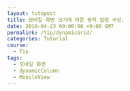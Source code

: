 ```yaml
---
layout: tutopost
title: 모바일 화면 크기에 따른 동적 컬럼 구성.  
date: 2019-04-23 09:00:00 +9:00 GMT
permalink: /tip/dynamicGrid/
categories: Tutorial
course:
  - Tip
tags: 
  - 모바일 화면 
  - dynamicColumn
  - MobileView
---
```

   
<html>
<head>
<meta http-equiv="Content-Type" content="text/html; charset=UTF-8">
<meta name="viewport" content="width=device-width, initial-scale=1, maximum-scale=1">
<title>Mobile View</title>
<style>
    {margin: 0; padding: 0;}
    #area1 {height:100vh;}
</style>
<script type="text/javascript" src="/script/realgridjs-lic.js"></script>
<script type="text/javascript" src="/script/realgridjs_eval.1.1.51.min.js"></script>
<script type="text/javascript" src="/script/realgridjs-api.1.1.51.js"></script>
<script src="/script/jszip.min.js"></script>
<script src="/script/jquery-1.11.2.min.js"></script>

<script type="text/javascript">

    var gridView;
    var dataProvider;

    window.onload = function () {
        console.log("==> RealGrid loaded.");

        var columns2 = [{
            "name": "group1",
            "type": "group",
            "width": 550,
            "header": { "visible": false },
            "orientation": "vertical",
            "columns": [{            
            "name": "group11",
            "type": "group",
            "width": 480,
            "header": { "visible": false },
            "columns": [{
                "fieldName": "userid",
                "name": "userid",
                "width": 80,
                "header": { "text": "사용자 Id" },
                "styles": { "textAlignment": "near", "font": "Tahoma" }
            }, {
                "fieldName": "company",
                "name": "company",
                "width": 80,
                "header": { "text": "회사" },
                "styles": { "textAlignment": "near", "font": "Tahoma" }
            }, {
                "fieldName": "first_name",
                "name": "first_name",
                "width": 80,
                "header": { "text": "이름" },
                "styles": { "textAlignment": "near", "font": "Tahoma" }
            }, {
                "fieldName": "last_name",
                "name": "last_name",
                "width": 80,
                "header": { "text": "성" },
                "styles": { "textAlignment": "near", "font": "Tahoma" }
            }, {
                "fieldName": "gender",
                "name": "gender",
                "width": 80,
                "header": { "text": "성별" },
                "styles": { "textAlignment": "center", "font": "Tahoma" }
            }, {
                "fieldName": "email",
                "name": "email",
                "width": 80,
                "header": { "text": "E-Mail" },
                "styles": { "textAlignment": "near", "font": "Tahoma" }
            }]
            }, {
                "name": "group12",
                "type": "group",
                "width": 480,
                "header": { "visible": false },
                "columns": [{
                    "fieldName": "city",
                    "name": "city",
                    "width": 80,
                    "header": { "text": "시" },
                    "styles": { "textAlignment": "near", "font": "Tahoma" }             
                }, {
                    "fieldName": "ip_address",
                    "name": "ip_address",
                    "width": 80,
                    "header": { "text": "IP Address" },
                    "styles": { "textAlignment": "near", "font": "Tahoma" }
                }, {
                    "fieldName": "birthday",
                    "name": "birthday",
                    "width": 80,
                    "header": { "text": "생년월일" },
                    "styles": {
                        "textAlignment": "center",
                        "font": "Tahoma",
                        "datetimeFormat": "yyyy/MM/dd"
                    }
                }, {
                    "fieldName": "pay",
                    "name": "pay",
                    "width": 80,
                    "header": { "text": "급여" },
                    "editor": {
                        "type": "number"
                    },
                    "styles": {
                        "textAlignment": "far", 
                        "font": "Tahoma"
                    }           
                }, {
                    "fieldName": "card_number",
                    "name": "card_number",
                    "width": 80,
                    "header": { "text": "신용카드" },
                    "styles": { "textAlignment": "near", "font": "Tahoma" }
                }, {
                    "fieldName": "card_type",
                    "name": "card_type",
                    "width": 80,
                    "header": { "text": "카드종류" },
                    "styles": { "textAlignment": "near", "font": "Tahoma" }
                }]
            }]
        }];

        var columns3 = [{
            "name": "group1",
            "type": "group",
            "width": 240,
            "header": { "visible": false },
            "orientation": "vertical",
            "columns": [{
                "name": "group21",
                "type": "group",
                "width": 240,
                "header": { "visible": false },
                "columns": [{
                    "fieldName": "userid",
                    "name": "userid",
                    "width": 80,
                    "header": { "text": "사용자 Id" },
                    "styles": { "textAlignment": "center", "font": "Tahoma" }
                }, {
                    "fieldName": "company",
                    "name": "company",
                    "width": 80,
                    "header": { "text": "회사" },
                    "styles": { "textAlignment": "center", "font": "Tahoma" }
                }, {
                    "fieldName": "first_name",
                    "name": "first_name",
                    "width": 80,
                    "header": { "text": "이름" },
                    "styles": { "textAlignment": "center", "font": "Tahoma" }
                }],
            }, {
                "name": "group22",
                "type": "group",
                "width": 240,
                "header": { "visible": false },
                "columns": [{
                    "fieldName": "last_name",
                    "name": "last_name",
                    "width": 80,
                    "header": { "text": "성" },
                    "styles": { "textAlignment": "center", "font": "Tahoma" }
                }, {
                    "fieldName": "gender",
                    "name": "gender",
                    "width": 80,
                    "header": { "text": "성별" },
                    "styles": { "textAlignment": "center", "font": "Tahoma" }
                }, {
                    "fieldName": "email",
                    "name": "email",
                    "width": 80,
                    "header": { "text": "E-Mail" },
                    "styles": { "textAlignment": "center", "font": "Tahoma" }
                }]
            }, {
                "name": "group23",
                "type": "group",
                "width": 480,
                "header": { "visible": false },
                "columns": [{
                    "fieldName": "city",
                    "name": "city",
                    "width": 80,
                    "header": { "text": "시" },
                    "styles": { "textAlignment": "center", "font": "Tahoma" }               
                }, {
                    "fieldName": "ip_address",
                    "name": "ip_address",
                    "width": 80,
                    "header": { "text": "IP Address" },
                    "styles": { "textAlignment": "center", "font": "Tahoma" }
                }, {
                    "fieldName": "birthday",
                    "name": "birthday",
                    "width": 80,
                    "header": { "text": "생년월일" },
                    "styles": {
                        "textAlignment": "center",
                        "font": "Tahoma",
                        "datetimeFormat": "yyyy/MM/dd"
                    }
                }]
            }, {
                "name": "group24",
                "type": "group",
                "width": 480,
                "header": { "visible": false },
                "columns": [{
                    "fieldName": "pay",
                    "name": "pay",
                    "width": 80,
                    "header": { "text": "급여" },
                    "editor": {
                        "type": "number"
                    },
                    "styles": {
                        "textAlignment": "center",  
                        "font": "Tahoma"
                    }           
                }, {
                    "fieldName": "card_number",
                    "name": "card_number",
                    "width": 80,
                    "header": { "text": "신용카드" },
                    "styles": { "textAlignment": "center", "font": "Tahoma" }
                }, {
                    "fieldName": "card_type",
                    "name": "card_type",
                    "width": 80,
                    "header": { "text": "카드종류" },
                    "styles": { "textAlignment": "center", "font": "Tahoma" }
                }]
            }]
        }];

        RealGridJS.setRootContext("/scripts");
        dataProvider = new RealGridJS.LocalDataProvider();
        gridView = new RealGridJS.GridView("realgrid");
        gridView.setDataSource(dataProvider);

        setFields(dataProvider);
        setColumns(gridView);
        setOptions(gridView);

        gridView.linearizeColumns();
            
        loadData(dataProvider);

        var width = $("#realgrid").width();

        if (width > 1000) {
            gridView.linearizeColumns();
        } else if (width > 600) { 
            gridView.setColumns(columns2);
        } else {
            gridView.setColumns(columns3);
        }

        $(window).resize(function () {
            var width = $("#realgrid").width();

            if (width > 1000) {
                gridView.linearizeColumns();
            } else if (width > 600) { 
                gridView.setColumns(columns2);
            } else {
                gridView.setColumns(columns3);
            }
        });
    };
    
    function setFields(provider) {
        var fields = [{
            "fieldName": "id"
        }, {
            "fieldName": "userid"
        }, {
            "fieldName": "company"
        }, {
            "fieldName": "first_name"
        }, {
            "fieldName": "last_name"
        }, {
            "fieldName": "gender"
        }, {
            "fieldName": "email"
        }, {
            "fieldName": "city"
        }, {
            "fieldName": "ip_address"
        }, {
            "fieldName": "birthday"
        }, {
            "fieldName": "pay",
            "dataType": "number"
        }, {
            "fieldName": "card_number"
        }, {
            "fieldName": "card_type"
        }]      
        provider.setFields(fields);
    };
    
    function setColumns(grid) {

        var columns = [{
            "name": "group1",
            "type": "group",
            "width": 240,
            "header": { "visible": false },
            "orientation": "vertical",
            "columns": [{
                "name": "group21",
                "type": "group",
                "width": 240,
                "header": { "visible": false },
                "columns": [{
                    "fieldName": "userid",
                    "name": "userid",
                    "width": 80,
                    "header": { "text": "사용자 Id" },
                    "styles": { "textAlignment": "center", "font": "Tahoma" }
                }, {
                    "fieldName": "company",
                    "name": "company",
                    "width": 80,
                    "header": { "text": "회사" },
                    "styles": { "textAlignment": "center", "font": "Tahoma" }
                }, {
                    "fieldName": "first_name",
                    "name": "first_name",
                    "width": 80,
                    "header": { "text": "이름" },
                    "styles": { "textAlignment": "center", "font": "Tahoma" }
                }],
            }, {
                "name": "group22",
                "type": "group",
                "width": 240,
                "header": { "visible": false },
                "columns": [{
                    "fieldName": "last_name",
                    "name": "last_name",
                    "width": 80,
                    "header": { "text": "성" },
                    "styles": { "textAlignment": "center", "font": "Tahoma" }
                }, {
                    "fieldName": "gender",
                    "name": "gender",
                    "width": 80,
                    "header": { "text": "성별" },
                    "styles": { "textAlignment": "center", "font": "Tahoma" }
                }, {
                    "fieldName": "email",
                    "name": "email",
                    "width": 80,
                    "header": { "text": "E-Mail" },
                    "styles": { "textAlignment": "center", "font": "Tahoma" }
                }]
            }, {
                "name": "group23",
                "type": "group",
                "width": 480,
                "header": { "visible": false },
                "columns": [{
                    "fieldName": "city",
                    "name": "city",
                    "width": 80,
                    "header": { "text": "시" },
                    "styles": { "textAlignment": "center", "font": "Tahoma" }               
                }, {
                    "fieldName": "ip_address",
                    "name": "ip_address",
                    "width": 80,
                    "header": { "text": "IP Address" },
                    "styles": { "textAlignment": "center", "font": "Tahoma" }
                }, {
                    "fieldName": "birthday",
                    "name": "birthday",
                    "width": 80,
                    "header": { "text": "생년월일" },
                    "styles": {
                        "textAlignment": "center",
                        "font": "Tahoma",
                        "datetimeFormat": "yyyy/MM/dd"
                    }
                }]
            }, {
                "name": "group24",
                "type": "group",
                "width": 480,
                "header": { "visible": false },
                "columns": [{
                    "fieldName": "pay",
                    "name": "pay",
                    "width": 80,
                    "header": { "text": "급여" },
                    "editor": {
                        "type": "number"
                    },
                    "styles": {
                        "textAlignment": "center",  
                        "font": "Tahoma"
                    }           
                }, {
                    "fieldName": "card_number",
                    "name": "card_number",
                    "width": 80,
                    "header": { "text": "신용카드" },
                    "styles": { "textAlignment": "center", "font": "Tahoma" }
                }, {
                    "fieldName": "card_type",
                    "name": "card_type",
                    "width": 80,
                    "header": { "text": "카드종류" },
                    "styles": { "textAlignment": "center", "font": "Tahoma" }
                }]
            }]
        }];

        grid.setColumns(columns);
    }       
            

    function setOptions(grid) {
        grid.setOptions({
            stateBar: {
                visible: false
            },
            checkBar: {
                visible: false
            },
            select: {
                style: RealGridJS.SelectionStyle.ROWS
            },
            footer: {
                visible: true
            },
            display: {
                fitStyle: "even"
            }
        });
    }
    
    
    function loadData(provider) {

        $.ajax({
            url: "/demoData/defaultdemodata.json?__time__=" + new Date().getTime(),
            success: function (data) {
                dataProvider.fillJsonData(data, {});
            },
            error: function (xhr, status, error) {
            },
            complete: function (data) {
                gridView.setFocus();
            },
            xhr: function () {
                var xhr = new window.XMLHttpRequest();
                //Download progress
                xhr.addEventListener("progress", function (evt) {
                    if (evt.lengthComputable) {
                        gridView.setProgress(0, evt.total, evt.loaded);
                    }
                }, false);
                return xhr;
            }
        });
    }
    

    
///////////////////////////////////////////////////////////////////////////////

</script>
</head>
<body>
    <section id = "area1"> 
    <div id="realgrid" style="width: 95%; height: 88%"></div>
    </section>
</body>
</html>
